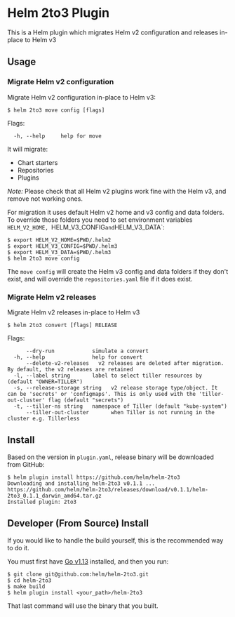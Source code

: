 # Helm 2to3 Plugin

This is a Helm plugin which migrates Helm v2 configuration and releases in-place to Helm v3

## Usage

### Migrate Helm v2 configuration

Migrate Helm v2 configuration in-place to Helm v3:

```console
$ helm 2to3 move config [flags]
```

Flags:

```
  -h, --help     help for move
```

It will migrate:
- Chart starters
- Repositories
- Plugins 

*Note:* Please check that all Helm v2 plugins work fine with the Helm v3, and remove not working ones.

For migration it uses default Helm v2 home and v3 config and data folders.
To override those folders you need to set environment variables `HELM_V2_HOME, `HELM_V3_CONFIG` and `HELM_V3_DATA`:

```console
$ export HELM_V2_HOME=$PWD/.helm2
$ export HELM_V3_CONFIG=$PWD/.helm3
$ export HELM_V3_DATA=$PWD/.helm3
$ helm 2to3 move config
```

The `move config` will create the Helm v3 config and data folders if they don't exist, and will override the `repositories.yaml` file if it does exist.

### Migrate Helm v2 releases

Migrate Helm v2 releases in-place to Helm v3

```console
$ helm 2to3 convert [flags] RELEASE
```

Flags:

```
      --dry-run            simulate a convert
  -h, --help               help for convert
      --delete-v2-releases   v2 releases are deleted after migration. By default, the v2 releases are retained
  -l, --label string       label to select tiller resources by (default "OWNER=TILLER")
  -s, --release-storage string   v2 release storage type/object. It can be 'secrets' or 'configmaps'. This is only used with the 'tiller-out-cluster' flag (default "secrets")
  -t, --tiller-ns string   namespace of Tiller (default "kube-system")
      --tiller-out-cluster       when Tiller is not running in the cluster e.g. Tillerless
```

## Install

Based on the version in `plugin.yaml`, release binary will be downloaded from GitHub:

```console
$ helm plugin install https://github.com/helm/helm-2to3
Downloading and installing helm-2to3 v0.1.1 ...
https://github.com/helm/helm-2to3/releases/download/v0.1.1/helm-2to3_0.1.1_darwin_amd64.tar.gz
Installed plugin: 2to3
```

## Developer (From Source) Install

If you would like to handle the build yourself, this is the recommended way to do it.

You must first have [Go v1.13](http://golang.org) installed, and then you run:

```console
$ git clone git@github.com:helm/helm-2to3.git
$ cd helm-2to3
$ make build
$ helm plugin install <your_path>/helm-2to3
```

That last command will use the binary that you built.
